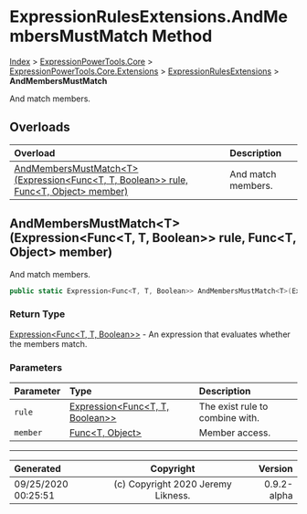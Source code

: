 ﻿# ExpressionRulesExtensions.AndMembersMustMatch Method

[Index](../index.md) > [ExpressionPowerTools.Core](ExpressionPowerTools.Core.a.md) > [ExpressionPowerTools.Core.Extensions](ExpressionPowerTools.Core.Extensions.n.md) > [ExpressionRulesExtensions](ExpressionPowerTools.Core.Extensions.ExpressionRulesExtensions.cs.md) > **AndMembersMustMatch**

And match members.

## Overloads

| Overload | Description |
| :-- | :-- |
| [AndMembersMustMatch&lt;T>(Expression&lt;Func&lt;T, T, Boolean>> rule, Func&lt;T, Object> member)](#andmembersmustmatchtexpressionfunct-t-boolean-rule-funct-object-member) | And match members. |
## AndMembersMustMatch&lt;T>(Expression&lt;Func&lt;T, T, Boolean>> rule, Func&lt;T, Object> member)

And match members.

```csharp
public static Expression<Func<T, T, Boolean>> AndMembersMustMatch<T>(Expression<Func<T, T, Boolean>> rule, Func<T, Object> member)
```

### Return Type

 [Expression&lt;Func&lt;T, T, Boolean>>](https://docs.microsoft.com/dotnet/api/system.linq.expressions.expression-1)  - An expression that evaluates whether the members match.

### Parameters

| Parameter | Type | Description |
| :-- | :-- | :-- |
| `rule` | [Expression&lt;Func&lt;T, T, Boolean>>](https://docs.microsoft.com/dotnet/api/system.linq.expressions.expression-1) | The exist rule to combine with. |
| `member` | [Func&lt;T, Object>](https://docs.microsoft.com/dotnet/api/system.func-2) | Member access. |



---

| Generated | Copyright | Version |
| :-- | :-: | --: |
| 09/25/2020 00:25:51 | (c) Copyright 2020 Jeremy Likness. | 0.9.2-alpha |
